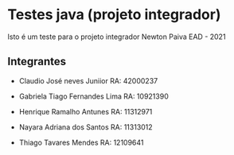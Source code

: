 # Testes java (projeto integrador)

Isto é um teste para o projeto integrador Newton Paiva EAD - 2021

## Integrantes

- Claudio José neves Juniior RA: 42000237

- Gabriela Tiago Fernandes Lima RA: 10921390

- Henrique Ramalho Antunes RA: 11312971

- Nayara Adriana dos Santos RA: 11313012

- Thiago Tavares Mendes RA: 12109641